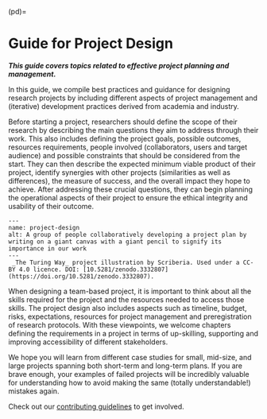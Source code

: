 (pd)=
# Guide for Project Design

***This guide covers topics related to effective project planning and management.***

In this guide, we compile best practices and guidance for designing research projects by including different aspects of project management and (iterative) development practices derived from academia and industry.

Before starting a project, researchers should define the scope of their research by describing the main questions they aim to address through their work. 
This also includes defining the project goals, possible outcomes, resources requirements, people involved (collaborators, users and target audience) and possible constraints that should be considered from the start.
They can then describe the expected minimum viable product of their project, identify synergies with other projects (similarities as well as differences), the measure of success, and the overall impact they hope to achieve.
After addressing these crucial questions, they can begin planning the operational aspects of their project to ensure the ethical integrity and usability of their outcome. 

```{figure} ../figures/project-design.jpg
---
name: project-design
alt: A group of people collaboratively developing a project plan by writing on a giant canvas with a giant pencil to signify its importance in our work
---
 _The Turing Way_ project illustration by Scriberia. Used under a CC-BY 4.0 licence. DOI: [10.5281/zenodo.3332807](https://doi.org/10.5281/zenodo.3332807).
```
When designing a team-based project, it is important to think about all the skills required for the project and the resources needed to access those skills.
The project design also includes aspects such as timeline, budget, risks, expectations, resources for project management and preregistration of research protocols.
With these viewpoints, we welcome chapters defining the requirements in a project in terms of up-skilling, supporting and improving accessibility of different stakeholders.

We hope you will learn from different case studies for small, mid-size, and large projects spanning both short-term and long-term plans.
If you are brave enough, your examples of failed projects will be incredibly valuable for understanding how to avoid making the same (totally understandable!) mistakes again.

Check out our [contributing guidelines](https://github.com/alan-turing-institute/the-turing-way/blob/main/CONTRIBUTING.md) to get involved.
